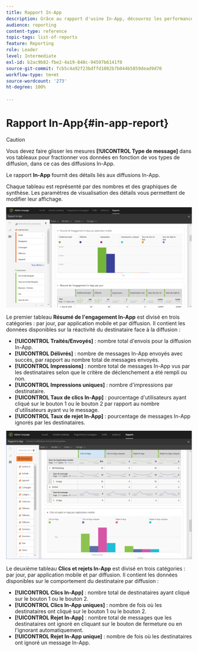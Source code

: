 ```yaml
---
title: Rapport In-App
description: Grâce au rapport d'usine In-App, découvrez les performances de vos messages In-App.
audience: reporting
content-type: reference
topic-tags: list-of-reports
feature: Reporting
role: Leader
level: Intermediate
exl-id: b2ac9b82-fbe2-4a19-848c-94597b6141f0
source-git-commit: fcb5c4a92f23bdffd1082b7b044b5859dead9d70
workflow-type: tm+mt
source-wordcount: '273'
ht-degree: 100%

---
```


# Rapport In-App{#in-app-report}

>[!CAUTION]
>
>Vous devez faire glisser les mesures **[!UICONTROL Type de message]** dans vos tableaux pour fractionner vos données en fonction de vos types de diffusion, dans ce cas des diffusions In-App.

Le rapport **In-App** fournit des détails liés aux diffusions In-App.

Chaque tableau est représenté par des nombres et des graphiques de synthèse. Les paramètres de visualisation des détails vous permettent de modifier leur affichage.

![](assets/inapp_report.png)

Le premier tableau **Résumé de l&#39;engagement In-App** est divisé en trois catégories : par jour, par application mobile et par diffusion. Il contient les données disponibles sur la réactivité du destinataire face à la diffusion :

* **[!UICONTROL Traités/Envoyés]** : nombre total d&#39;envois pour la diffusion In-App.
* **[!UICONTROL Délivrés]** : nombre de messages In-App envoyés avec succès, par rapport au nombre total de messages envoyés.
* **[!UICONTROL Impressions]** : nombre total de messages In-App vus par les destinataires selon que le critère de déclenchement a été rempli ou non.
* **[!UICONTROL Impressions uniques]** : nombre d&#39;impressions par destinataire.
* **[!UICONTROL Taux de clics In-App]** : pourcentage d&#39;utilisateurs ayant cliqué sur le bouton 1 ou le bouton 2 par rapport au nombre d&#39;utilisateurs ayant vu le message.
* **[!UICONTROL Taux de rejet In-App]** : pourcentage de messages In-App ignorés par les destinataires.

![](assets/inapp_report_1.png)

Le deuxième tableau **Clics et rejets In-App** est divisé en trois catégories : par jour, par application mobile et par diffusion. Il contient les données disponibles sur le comportement du destinataire par diffusion :

* **[!UICONTROL Clics In-App]** : nombre total de destinataires ayant cliqué sur le bouton 1 ou le bouton 2.
* **[!UICONTROL Clics In-App uniques]** : nombre de fois où les destinataires ont cliqué sur le bouton 1 ou le bouton 2.
* **[!UICONTROL Rejet In-App]** : nombre total de messages que les destinataires ont ignoré en cliquant sur le bouton de fermeture ou en l&#39;ignorant automatiquement.
* **[!UICONTROL Rejet In-App unique]** : nombre de fois où les destinataires ont ignoré un message In-App.
